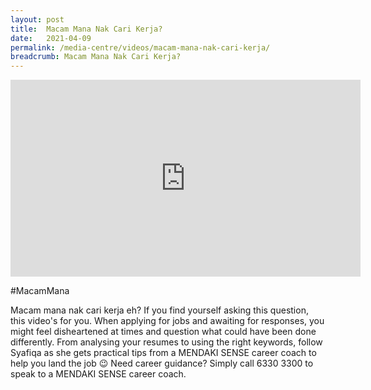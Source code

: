 ```yaml
---
layout: post
title:  Macam Mana Nak Cari Kerja? 
date:   2021-04-09
permalink: /media-centre/videos/macam-mana-nak-cari-kerja/
breadcrumb: Macam Mana Nak Cari Kerja? 
---
```


<div class="bp-youtube">
<iframe width="560" height="315" src="https://www.youtube.com/embed/zvMU0-LCisc" title="YouTube video player" frameborder="0" allow="accelerometer; autoplay; clipboard-write; encrypted-media; gyroscope; picture-in-picture" allowfullscreen></iframe>
</div>

#MacamMana

Macam mana nak cari kerja eh? If you find yourself asking this question, this video's for you.
When applying for jobs and awaiting for responses, you might feel disheartened at times and question what could have been done differently. From analysing your resumes to using the right keywords, follow Syafiqa as she gets practical tips from a MENDAKI SENSE career coach to help you land the job 😉
Need career guidance? Simply call 6330 3300 to speak to a MENDAKI SENSE career coach.

